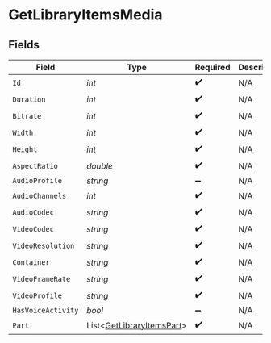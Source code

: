 # GetLibraryItemsMedia


## Fields

| Field                                                                     | Type                                                                      | Required                                                                  | Description                                                               | Example                                                                   |
| ------------------------------------------------------------------------- | ------------------------------------------------------------------------- | ------------------------------------------------------------------------- | ------------------------------------------------------------------------- | ------------------------------------------------------------------------- |
| `Id`                                                                      | *int*                                                                     | :heavy_check_mark:                                                        | N/A                                                                       | 119534                                                                    |
| `Duration`                                                                | *int*                                                                     | :heavy_check_mark:                                                        | N/A                                                                       | 11558112                                                                  |
| `Bitrate`                                                                 | *int*                                                                     | :heavy_check_mark:                                                        | N/A                                                                       | 25025                                                                     |
| `Width`                                                                   | *int*                                                                     | :heavy_check_mark:                                                        | N/A                                                                       | 3840                                                                      |
| `Height`                                                                  | *int*                                                                     | :heavy_check_mark:                                                        | N/A                                                                       | 2072                                                                      |
| `AspectRatio`                                                             | *double*                                                                  | :heavy_check_mark:                                                        | N/A                                                                       | 1.85                                                                      |
| `AudioProfile`                                                            | *string*                                                                  | :heavy_minus_sign:                                                        | N/A                                                                       | dts                                                                       |
| `AudioChannels`                                                           | *int*                                                                     | :heavy_check_mark:                                                        | N/A                                                                       | 6                                                                         |
| `AudioCodec`                                                              | *string*                                                                  | :heavy_check_mark:                                                        | N/A                                                                       | eac3                                                                      |
| `VideoCodec`                                                              | *string*                                                                  | :heavy_check_mark:                                                        | N/A                                                                       | hevc                                                                      |
| `VideoResolution`                                                         | *string*                                                                  | :heavy_check_mark:                                                        | N/A                                                                       | 4k                                                                        |
| `Container`                                                               | *string*                                                                  | :heavy_check_mark:                                                        | N/A                                                                       | mkv                                                                       |
| `VideoFrameRate`                                                          | *string*                                                                  | :heavy_check_mark:                                                        | N/A                                                                       | 24p                                                                       |
| `VideoProfile`                                                            | *string*                                                                  | :heavy_check_mark:                                                        | N/A                                                                       | main 10                                                                   |
| `HasVoiceActivity`                                                        | *bool*                                                                    | :heavy_minus_sign:                                                        | N/A                                                                       | false                                                                     |
| `Part`                                                                    | List<[GetLibraryItemsPart](../../Models/Requests/GetLibraryItemsPart.md)> | :heavy_check_mark:                                                        | N/A                                                                       |                                                                           |
